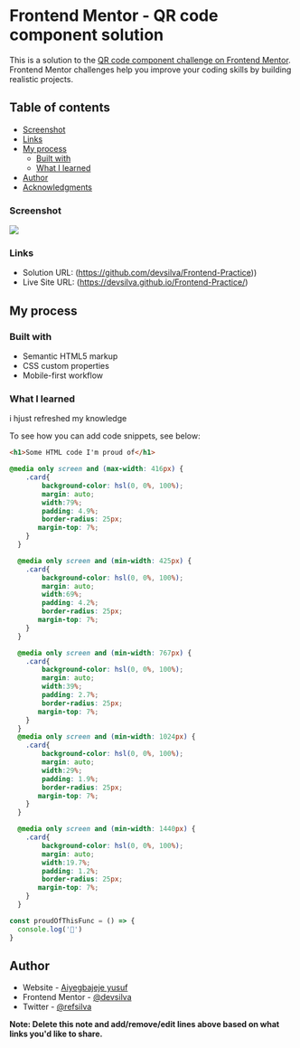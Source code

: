 # Frontend Mentor - QR code component solution

This is a solution to the [QR code component challenge on Frontend Mentor](https://www.frontendmentor.io/challenges/qr-code-component-iux_sIO_H). Frontend Mentor challenges help you improve your coding skills by building realistic projects. 

## Table of contents


  - [Screenshot](#screenshot)
  - [Links](#links)
- [My process](#my-process)
  - [Built with](#built-with)
  - [What I learned](#what-i-learned)
- [Author](#author)
- [Acknowledgments](#acknowledgments)



### Screenshot

![](.img/frontend-design1.png)


### Links

- Solution URL: (https://github.com/devsilva/Frontend-Practice))
- Live Site URL: (https://devsilva.github.io/Frontend-Practice/)

## My process

### Built with

- Semantic HTML5 markup
- CSS custom properties
- Mobile-first workflow



### What I learned

i hjust refreshed my knowledge

To see how you can add code snippets, see below:

```html
<h1>Some HTML code I'm proud of</h1>
```
```css
@media only screen and (max-width: 416px) {
    .card{
        background-color: hsl(0, 0%, 100%);
        margin: auto;
        width:79%;
        padding: 4.9%;
        border-radius: 25px;
       margin-top: 7%;
    }
  }

  @media only screen and (min-width: 425px) {
    .card{
        background-color: hsl(0, 0%, 100%);
        margin: auto;
        width:69%;
        padding: 4.2%;
        border-radius: 25px;
       margin-top: 7%;
    }
  }

  @media only screen and (min-width: 767px) {
    .card{
        background-color: hsl(0, 0%, 100%);
        margin: auto;
        width:39%;
        padding: 2.7%;
        border-radius: 25px;
       margin-top: 7%;
    }
  }
  @media only screen and (min-width: 1024px) {
    .card{
        background-color: hsl(0, 0%, 100%);
        margin: auto;
        width:29%;
        padding: 1.9%;
        border-radius: 25px;
       margin-top: 7%;
    }
  }

  @media only screen and (min-width: 1440px) {
    .card{
        background-color: hsl(0, 0%, 100%);
        margin: auto;
        width:19.7%;
        padding: 1.2%;
        border-radius: 25px;
       margin-top: 7%;
    }
  }
```
```js
const proudOfThisFunc = () => {
  console.log('🎉')
}
```





## Author

- Website - [Aiyegbajeje yusuf](https://www.your-site.com)
- Frontend Mentor - [@devsilva](https://www.frontendmentor.io/profile/devsilva)
- Twitter - [@refsilva](https://www.twitter.com/refsilva)

**Note: Delete this note and add/remove/edit lines above based on what links you'd like to share.**


